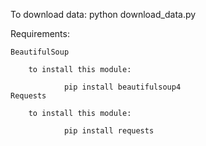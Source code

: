 To download data:
    python download_data.py

Requirements:

    BeautifulSoup
    
        to install this module:
        
                pip install beautifulsoup4
    Requests
    
        to install this module:
        
                pip install requests
    
